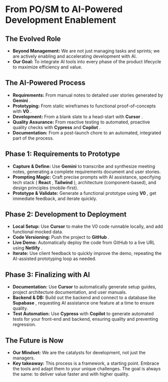 # From PO/SM to AI-Powered Development Enablement

## The Evolved Role

- **Beyond Management:** We are not just managing tasks and sprints; we are actively enabling and accelerating development with AI.
- **Our Goal:** To integrate AI tools into every phase of the product lifecycle to maximize efficiency and value.

## The AI-Powered Process

- **Requirements:** From manual notes to detailed user stories generated by **Gemini** .
- **Prototyping:** From static wireframes to functional proof-of-concepts with **V0** .
- **Development:** From a blank slate to a head-start with **Cursor** .
- **Quality Assurance:** From reactive testing to automated, proactive quality checks with **Cypress** and **Copilot** .
- **Documentation:** From a post-launch chore to an automated, integrated part of the process.

## Phase 1: Requirements to Prototype

- **Capture & Define:** Use **Gemini** to transcribe and synthesize meeting notes, generating a complete requirements document and user stories.
- **Prompting Magic:** Craft precise prompts with AI assistance, specifying tech stack ( **React** , **Tailwind** ), architecture (component-based), and design principles (mobile-first).
- **Prototype & Validate:** Generate a functional prototype using **V0** , get immediate feedback, and iterate quickly.

## Phase 2: Development to Deployment

- **Local Setup:** Use **Cursor** to make the V0 code runnable locally, and add functional mocked data.
- **Code Versioning:** Push the project to **GitHub** .
- **Live Demo:** Automatically deploy the code from GitHub to a live URL using **Netlify** .
- **Iterate:** Use client feedback to quickly improve the demo, repeating the AI-assisted prototyping loop as needed.

## Phase 3: Finalizing with AI

- **Documentation:** Use **Cursor** to automatically generate setup guides, project architecture documentation, and user manuals.
- **Backend & DB:** Build out the backend and connect to a database like **Supabase** , requesting AI assistance one feature at a time to ensure quality.
- **Test Automation:** Use **Cypress** with **Copilot** to generate automated tests for your front-end and backend, ensuring quality and preventing regression.

## The Future is Now

- **Our Mindset:** We are the catalysts for development, not just the managers.
- **Key takeaway:** This process is a framework, a starting point. Embrace the tools and adapt them to your unique challenges. The goal is always the same: to deliver value faster and with higher quality.
